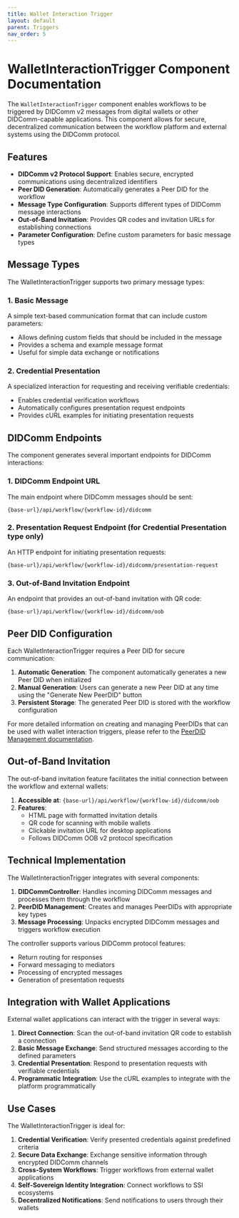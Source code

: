 ```yaml
---
title: Wallet Interaction Trigger
layout: default
parent: Triggers
nav_order: 5
---
```


# WalletInteractionTrigger Component Documentation

The `WalletInteractionTrigger` component enables workflows to be triggered by DIDComm v2 messages from digital wallets or other DIDComm-capable applications. This component allows for secure, decentralized communication between the workflow platform and external systems using the DIDComm protocol.

## Features

- **DIDComm v2 Protocol Support**: Enables secure, encrypted communications using decentralized identifiers
- **Peer DID Generation**: Automatically generates a Peer DID for the workflow
- **Message Type Configuration**: Supports different types of DIDComm message interactions
- **Out-of-Band Invitation**: Provides QR codes and invitation URLs for establishing connections
- **Parameter Configuration**: Define custom parameters for basic message types

## Message Types

The WalletInteractionTrigger supports two primary message types:

### 1. Basic Message

A simple text-based communication format that can include custom parameters:

- Allows defining custom fields that should be included in the message
- Provides a schema and example message format
- Useful for simple data exchange or notifications

### 2. Credential Presentation

A specialized interaction for requesting and receiving verifiable credentials:

- Enables credential verification workflows
- Automatically configures presentation request endpoints
- Provides cURL examples for initiating presentation requests

## DIDComm Endpoints

The component generates several important endpoints for DIDComm interactions:

### 1. DIDComm Endpoint URL

The main endpoint where DIDComm messages should be sent:
```
{base-url}/api/workflow/{workflow-id}/didcomm
```

### 2. Presentation Request Endpoint (for Credential Presentation type only)

An HTTP endpoint for initiating presentation requests:
```
{base-url}/api/workflow/{workflow-id}/didcomm/presentation-request
```

### 3. Out-of-Band Invitation Endpoint

An endpoint that provides an out-of-band invitation with QR code:
```
{base-url}/api/workflow/{workflow-id}/didcomm/oob
```

## Peer DID Configuration

Each WalletInteractionTrigger requires a Peer DID for secure communication:

1. **Automatic Generation**: The component automatically generates a new Peer DID when initialized
2. **Manual Generation**: Users can generate a new Peer DID at any time using the "Generate New PeerDID" button
3. **Persistent Storage**: The generated Peer DID is stored with the workflow configuration

For more detailed information on creating and managing PeerDIDs that can be used with wallet interaction triggers, please refer to the [PeerDID Management documentation](PeerDidSettings.md).

## Out-of-Band Invitation

The out-of-band invitation feature facilitates the initial connection between the workflow and external wallets:

1. **Accessible at**: `{base-url}/api/workflow/{workflow-id}/didcomm/oob`
2. **Features**:
   - HTML page with formatted invitation details
   - QR code for scanning with mobile wallets
   - Clickable invitation URL for desktop applications
   - Follows DIDComm OOB v2 protocol specification

## Technical Implementation

The WalletInteractionTrigger integrates with several components:

1. **DIDCommController**: Handles incoming DIDComm messages and processes them through the workflow
2. **PeerDID Management**: Creates and manages PeerDIDs with appropriate key types
3. **Message Processing**: Unpacks encrypted DIDComm messages and triggers workflow execution

The controller supports various DIDComm protocol features:
- Return routing for responses
- Forward messaging to mediators
- Processing of encrypted messages
- Generation of presentation requests

## Integration with Wallet Applications

External wallet applications can interact with the trigger in several ways:

1. **Direct Connection**: Scan the out-of-band invitation QR code to establish a connection
2. **Basic Message Exchange**: Send structured messages according to the defined parameters
3. **Credential Presentation**: Respond to presentation requests with verifiable credentials
4. **Programmatic Integration**: Use the cURL examples to integrate with the platform programmatically

## Use Cases

The WalletInteractionTrigger is ideal for:

1. **Credential Verification**: Verify presented credentials against predefined criteria
2. **Secure Data Exchange**: Exchange sensitive information through encrypted DIDComm channels
3. **Cross-System Workflows**: Trigger workflows from external wallet applications
4. **Self-Sovereign Identity Integration**: Connect workflows to SSI ecosystems
5. **Decentralized Notifications**: Send notifications to users through their wallets
